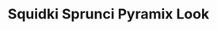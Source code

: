 ---
slug: squidki-sprunci-pyramix-look-153
title: Squidki Sprunci Pyramix Look
description: "Squidki Sprunci Pyramix Look is an exciting online game. Play for free directly in your browser!"
icon: /images/new_mods/Sprunki Sprunci Pyramix Look.png
url: https://wowtbc.net/sprunkin/sprunci-pyramix-look/index.html
previewImage: /images/new_mods/Sprunki Sprunci Pyramix Look.png
type: new mods

# SEO配置
seo:
  title: "Squidki Sprunci Pyramix Look - Play Free Online Game | Fun Browser Games"
  description: "Squidki Sprunci Pyramix Look - Play this fun online game for free in your browser. No download required!"
  ogImage: "/images/new_mods/Sprunki Sprunci Pyramix Look.png"
  keywords: "squidki-sprunci-pyramix-look-153, online game, browser game, free game, new mods game, play online"

videoUrls:
  - https://www.youtube.com/embed/example1
  - https://www.youtube.com/embed/example2

whyPlay:
  title: "Why Play Squidki Sprunci Pyramix Look?"
  items:
    - "Immersive Gameplay: Squidki Sprunci Pyramix Look offers an engaging and immersive gaming experience that will keep you entertained for hours"
    - "Challenging Levels: Test your skills with increasingly difficult challenges and obstacles"
    - "Beautiful Graphics: Enjoy stunning visuals and smooth animations that bring the game world to life"
    - "Regular Updates: New content and features are added regularly to keep the game fresh and exciting"
    - "Free to Play: Experience all the fun without spending a penny"
    - "Community Features: Connect with other players, share strategies, and compete for high scores"
    - "Cross-Platform: Play on any device with a web browser, no downloads required"

features:
  title: "Key Features of Squidki Sprunci Pyramix Look"
  image: "/images/new_mods/Sprunki Sprunci Pyramix Look.png"
  items:
    - "Intuitive Controls: Easy to learn controls make Squidki Sprunci Pyramix Look accessible for players of all skill levels"
    - "Multiple Game Modes: Enjoy various gameplay options that provide different challenges and experiences"
    - "Character Customization: Personalize your gaming experience with unique characters and items"
    - "Achievement System: Complete special tasks to earn rewards and recognition"
    - "Leaderboards: Compete with players worldwide and see who can achieve the highest scores"

characteristics:
  title: "Game Characteristics"
  image: "/images/new_mods/Sprunki Sprunci Pyramix Look.png"
  items:
    - "Genre: New mods game with elements of strategy and skill"
    - "Difficulty: Suitable for both casual gamers and those seeking a challenge"
    - "Play Time: Quick sessions or extended gameplay, depending on your preference"
    - "Art Style: Vibrant and engaging visuals that enhance the gaming experience"
    - "Sound Design: Immersive audio that complements the gameplay perfectly"

info: "Squidki Sprunci Pyramix Look is an exciting online game that offers players a unique and engaging gaming experience. With its intuitive controls, stunning visuals, and challenging gameplay, Squidki Sprunci Pyramix Look provides hours of entertainment for players of all ages and skill levels. Whether you're looking for a quick gaming session during a break or an extended play session, Squidki Sprunci Pyramix Look delivers an immersive experience that will keep you coming back for more. The game features multiple levels of increasing difficulty, ensuring that players are constantly challenged as they progress. With regular updates adding new content and features, Squidki Sprunci Pyramix Look remains fresh and exciting, providing endless entertainment options for its growing community of players."

howToPlayIntro: "Welcome to Squidki Sprunci Pyramix Look! This guide will walk you through the basics and help you master the game. Whether you're a beginner or looking to improve your skills, these tips and instructions will enhance your gaming experience."

howToPlaySteps:
  - title: "Getting Started"
    description: "Begin your Squidki Sprunci Pyramix Look adventure by familiarizing yourself with the controls. Use your keyboard or mouse to navigate through the game interface. The tutorial will guide you through the basic mechanics and help you understand the objectives."
  - title: "Understanding the Objectives"
    description: "In Squidki Sprunci Pyramix Look, your main goal is to progress through levels by completing specific objectives. Each level presents unique challenges that require different strategies and approaches."
  - title: "Mastering the Controls"
    description: "Practice using the controls to improve your precision and reaction time. Squidki Sprunci Pyramix Look requires quick reflexes and strategic thinking to overcome obstacles and defeat opponents."
  - title: "Utilizing Power-ups"
    description: "Collect power-ups throughout the game to enhance your abilities and overcome difficult challenges. Each power-up offers unique advantages that can be crucial for success."
  - title: "Developing Strategies"
    description: "As you progress in Squidki Sprunci Pyramix Look, develop effective strategies for different scenarios. Analyze patterns, anticipate challenges, and adapt your approach to maximize your performance."

faq:
  title: "Frequently Asked Questions about Squidki Sprunci Pyramix Look"
  items:
    - question: "Is Squidki Sprunci Pyramix Look free to play?"
      answer: "Yes, Squidki Sprunci Pyramix Look is completely free to play directly in your web browser. No downloads or purchases are required to enjoy the full game experience."
    - question: "Can I play Squidki Sprunci Pyramix Look on mobile devices?"
      answer: "Yes, Squidki Sprunci Pyramix Look is optimized for both desktop and mobile play. You can enjoy the game on any device with a web browser and internet connection."
    - question: "Are there any in-game purchases?"
      answer: "While Squidki Sprunci Pyramix Look is free to play, there may be optional in-game purchases available for cosmetic items or additional features that don't affect core gameplay."
    - question: "How often is Squidki Sprunci Pyramix Look updated?"
      answer: "The developers regularly update Squidki Sprunci Pyramix Look with new content, features, and improvements based on player feedback and game performance."
    - question: "Can I play Squidki Sprunci Pyramix Look offline?"
      answer: "Currently, Squidki Sprunci Pyramix Look requires an internet connection to play as it's a browser-based online game."
    - question: "Is Squidki Sprunci Pyramix Look suitable for children?"
      answer: "Yes, Squidki Sprunci Pyramix Look is designed to be family-friendly and suitable for players of all ages."
    - question: "How do I report bugs or issues?"
      answer: "If you encounter any problems while playing Squidki Sprunci Pyramix Look, you can report them through the game's support page or contact the developers directly through their website."
    - question: "Still Have Questions?"
      answer: "If you have additional questions about Squidki Sprunci Pyramix Look that aren't covered in this FAQ, please visit our support center or contact our customer service team for assistance."
---